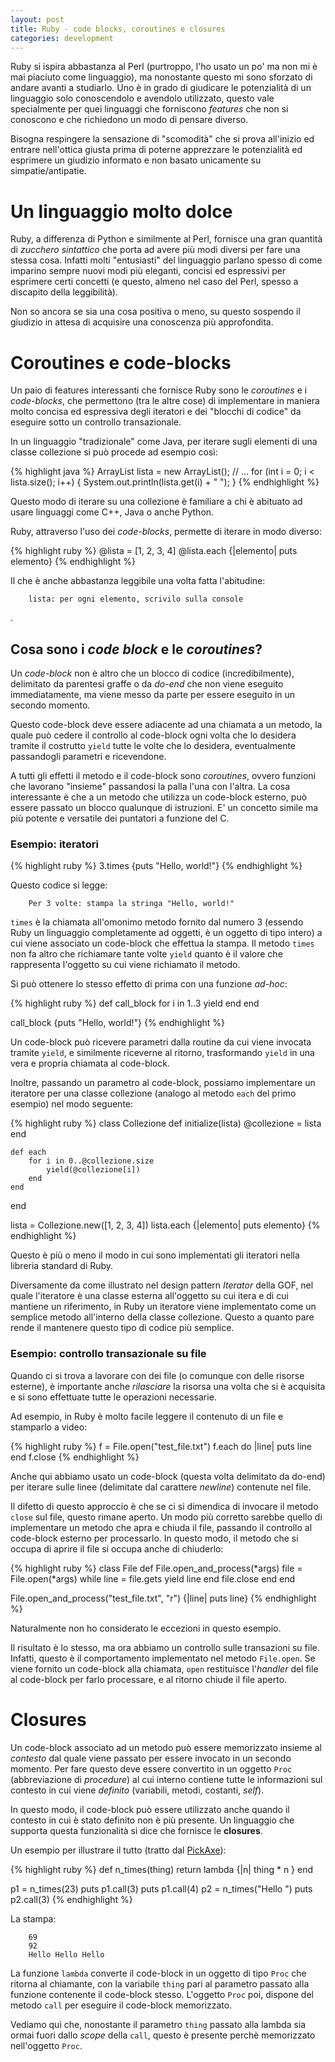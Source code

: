 ```yaml
---
layout: post
title: Ruby - code blocks, coroutines e closures
categories: development
---
```


Ruby si ispira abbastanza al Perl (purtroppo, l'ho usato un po' ma non mi è mai piaciuto come linguaggio), ma nonostante questo mi sono sforzato di andare avanti a studiarlo. Uno è in grado di giudicare le potenzialità di un linguaggio solo conoscendolo e avendolo utilizzato, questo vale specialmente per quei linguaggi che forniscono *features* che non si conoscono e che richiedono un modo di pensare diverso. 

Bisogna respingere la sensazione di "scomodità" che si prova all'inizio ed entrare nell'ottica giusta prima di poterne apprezzare le potenzialità ed esprimere un giudizio informato e non basato unicamente su simpatie/antipatie.

# Un linguaggio molto dolce
Ruby, a differenza di Python e similmente al Perl, fornisce una gran quantità di *zucchero sintattico* che porta ad avere più modi diversi per fare una stessa cosa. Infatti molti "entusiasti" del linguaggio parlano spesso di come imparino sempre nuovi modi più eleganti, concisi ed espressivi per esprimere certi concetti (e questo, almeno nel caso del Perl, spesso a discapito della leggibilità).

Non so ancora se sia una cosa positiva o meno, su questo sospendo il giudizio in attesa di acquisire una conoscenza più approfondita.

# Coroutines e code-blocks
Un paio di features interessanti che fornisce Ruby sono le *coroutines* e i *code-blocks*, che permettono (tra le altre cose) di implementare in maniera molto concisa ed espressiva degli iteratori e dei "blocchi di codice" da eseguire sotto un controllo transazionale.

In un linguaggio "tradizionale" come Java, per iterare sugli elementi di una classe collezione si può procede ad esempio così:

{% highlight java %}
ArrayList<int> lista = new ArrayList<int>();
// ...
for (int i = 0; i < lista.size(); i++) {
	System.out.println(lista.get(i) + " ");
}
{% endhighlight %}

Questo modo di iterare su una collezione è familiare a chi è abituato ad usare linguaggi come C++, Java o anche Python.

Ruby, attraverso l'uso dei *code-blocks*, permette di iterare in modo diverso:

{% highlight ruby %}
@lista = [1, 2, 3, 4]
@lista.each {|elemento| puts elemento}
{% endhighlight %}

Il che è anche abbastanza leggibile una volta fatta l'abitudine:

		lista: per ogni elemento, scrivilo sulla console

.
## Cosa sono i *code block* e le *coroutines*?
Un *code-block* non è altro che un blocco di codice (incredibilmente), delimitato da parentesi graffe o da *do-end* che non viene eseguito immediatamente, ma viene messo da parte per essere eseguito in un secondo momento. 

Questo code-block deve essere adiacente ad una chiamata a un metodo, la quale può cedere il controllo al code-block ogni volta che lo desidera tramite il costrutto `yield` tutte le volte che lo desidera, eventualmente passandogli parametri e ricevendone.

A tutti gli effetti il metodo e il code-block sono *coroutines*, ovvero funzioni che lavorano "insieme" passandosi la palla l'una con l'altra. La cosa interessante è che a un metodo che utilizza un code-block esterno, può essere passato un blocco qualunque di istruzioni. E' un concetto simile ma più potente e versatile dei puntatori a funzione del C. 

### Esempio: iteratori
{% highlight ruby %}
3.times {puts "Hello, world!"}
{% endhighlight %}

Questo codice si legge:

		Per 3 volte: stampa la stringa "Hello, world!"

`times` è la chiamata all'omonimo metodo fornito dal numero 3 (essendo Ruby un linguaggio completamente ad oggetti, è un oggetto di tipo intero) a cui viene associato un code-block che effettua la stampa. Il metodo `times` non fa altro che richiamare tante volte `yield` quanto è il valore che rappresenta l'oggetto su cui viene richiamato il metodo.

Si può ottenere lo stesso effetto di prima con una funzione *ad-hoc*:

{% highlight ruby %}
def call_block
	for i in 1..3
		yield
	end
end

call_block {puts "Hello, world!"}
{% endhighlight %}

Un code-block può ricevere parametri dalla routine da cui viene invocata tramite `yield`, e similmente riceverne al ritorno, trasformando `yield` in una vera e propria chiamata al code-block.

Inoltre, passando un parametro al code-block, possiamo implementare un iteratore per una classe collezione (analogo al metodo `each` del primo esempio) nel modo seguente:

{% highlight ruby %}
class Collezione
	def initialize(lista)
		@collezione = lista
	end

	def each 
		for i in 0..@collezione.size
			yield(@collezione[i])
		end
	end
end

lista = Collezione.new([1, 2, 3, 4])
lista.each {|elemento| puts elemento}
{% endhighlight %} 

Questo è più o meno il modo in cui sono implementati gli iteratori nella libreria standard di Ruby.

Diversamente da come illustrato nel design pattern *Iterator* della GOF, nel quale l'iteratore è una classe esterna all'oggetto su cui itera e di cui mantiene un riferimento, in Ruby un iteratore viene implementato come un semplice metodo all'interno della classe collezione. Questo a quanto pare rende il mantenere questo tipo di codice più semplice.

### Esempio: controllo transazionale su file
Quando ci si trova a lavorare con dei file (o comunque con delle risorse esterne), è importante anche *rilasciare* la risorsa una volta che si è acquisita e si sono effettuate tutte le operazioni necessarie.

Ad esempio, in Ruby è molto facile leggere il contenuto di un file e stamparlo a video:

{% highlight ruby %}
f = File.open("test_file.txt")
f.each do |line|
	puts line
end
f.close
{% endhighlight %}

Anche qui abbiamo usato un code-block (questa volta delimitato da do-end) per iterare sulle linee (delimitate dal carattere *newline*) contenute nel file.

Il difetto di questo approccio è che se ci si dimendica di invocare il metodo `close` sul file, questo rimane aperto. Un modo più corretto sarebbe quello di implementare un metodo che apra e chiuda il file, passando il controllo al code-block esterno per processarlo. In questo modo, il metodo che si occupa di aprire il file si occupa anche di chiuderlo:

{% highlight ruby %}
class File
	def File.open_and_process(*args)
		file = File.open(*args)
		while line = file.gets
			yield line
		end
		file.close
	end
end

File.open_and_process("test_file.txt", "r") {|line| puts line}
{% endhighlight %}

Naturalmente non ho considerato le eccezioni in questo esempio.

Il risultato è lo stesso, ma ora abbiamo un controllo sulle transazioni su file. Infatti, questo è il comportamento implementato nel metodo `File.open`. Se viene fornito un code-block alla chiamata, `open` restituisce l'*handler* del file al code-block per farlo processare, e al ritorno chiude il file aperto. 

# Closures
Un code-block associato ad un metodo può essere memorizzato insieme al *contesto* dal quale viene passato per essere invocato in un secondo momento. Per fare questo deve essere convertito in un oggetto `Proc` (abbreviazione di *procedure*) al cui interno contiene tutte le informazioni sul contesto in cui viene *definito* (variabili, metodi, costanti, *self*).

In questo modo, il code-block può essere utilizzato anche quando il contesto in cui è stato definito non è più presente. Un linguaggio che supporta questa funzionalità si dice che fornisce le **closures**.

Un esempio per illustrare il tutto (tratto dal [PickAxe](http://rubycentral.com/pickaxe/tut_containers.html)):

{% highlight ruby %}
def n_times(thing)
  return lambda {|n| thing * n }
end

p1 = n_times(23)
puts p1.call(3)
puts p1.call(4)
p2 = n_times("Hello ")
puts p2.call(3)
{% endhighlight %}

La stampa:

		69
		92
		Hello Hello Hello 

La funzione `lambda` converte il code-block in un oggetto di tipo `Proc` che ritorna al chiamante, con la variabile `thing` pari al parametro passato alla funzione contenente il code-block stesso. L'oggetto `Proc` poi, dispone del metodo `call` per eseguire il code-block memorizzato. 

Vediamo qui che, nonostante il parametro `thing` passato alla lambda sia ormai fuori dallo *scope* della `call`, questo è presente perchè memorizzato nell'oggetto `Proc`.
